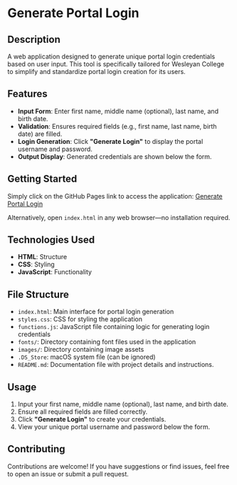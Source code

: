 # **Generate Portal Login**

## **Description**

A web application designed to generate unique portal login credentials based on user input. This tool is specifically tailored for Wesleyan College to simplify and standardize portal login creation for its users.

## **Features**

- **Input Form**: Enter first name, middle name (optional), last name, and birth date.
- **Validation**: Ensures required fields (e.g., first name, last name, birth date) are filled.
- **Login Generation**: Click **"Generate Login"** to display the portal username and password.
- **Output Display**: Generated credentials are shown below the form.

## **Getting Started**

Simply click on the GitHub Pages link to access the application:
[Generate Portal Login](https://anupamabhatta.github.io/portal-login/)

Alternatively, open `index.html` in any web browser—no installation required.

## **Technologies Used**

- **HTML**: Structure
- **CSS**: Styling
- **JavaScript**: Functionality

## **File Structure**

- `index.html`: Main interface for portal login generation
- `styles.css`: CSS for styling the application
- `functions.js`: JavaScript file containing logic for generating login credentials
- `fonts/`: Directory containing font files used in the application
- `images/`: Directory containing image assets
- `.DS_Store`: macOS system file (can be ignored)
- `README.md`: Documentation file with project details and instructions.

## **Usage**

1. Input your first name, middle name (optional), last name, and birth date.
2. Ensure all required fields are filled correctly.
3. Click **"Generate Login"** to create your credentials.
4. View your unique portal username and password below the form.

## **Contributing**

Contributions are welcome! If you have suggestions or find issues, feel free to open an issue or submit a pull request.
